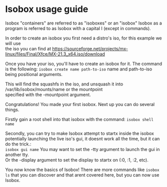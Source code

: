 # Isobox usage guide
Isobox "containers" are referred to as "isoboxes" or an "isobox"
Isobox as a program is referred to as Isobox with a capital I (except in commands).

In order to create an isobox you first need a distro's iso, for this example we will use  
the iso you can find at https://sourceforge.net/projects/mx-linux/files/Final/Xfce/MX-21.3_x64.iso/download

Once you have your iso, you'll have to create an isobox for it.
The command is the following:
`isobox create name path-to-iso`
name and path-to-iso being positional arguments.

This will find the squashfs in the iso, and unsquash it into /var/lib/isobox/mounts/name or the mountpoint  
specified with the -mountpoint argument.

Congratulations! You made your first isobox.
Next up you can do several things.

Firstly gain a root shell into that isobox with the command:
`isobox shell name`

Secondly, you can try to make Isobox attempt to startx inside the isobox  
potentially launching the live iso's gui, it doesnt work all the time, but it can do the trick.:  
`isobox gui name`
You may want to set the -tty argument to launch the gui in another tty.  
Or the -display argument to set the display to startx on (:0, :1, :2, etc). 

You now know the basics of Isobox! There are more commands like `isobox ls` that you can discover and that arent covered here, but you can now use Isobox.  

